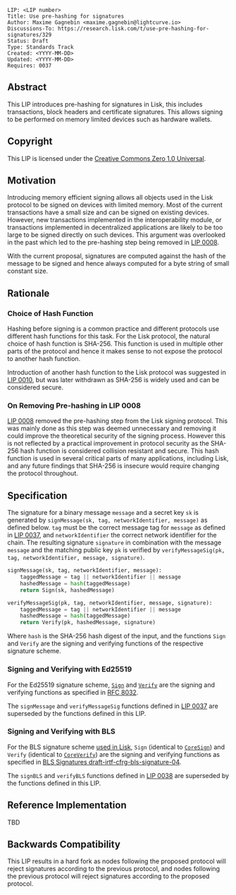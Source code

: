 ```
LIP: <LIP number>
Title: Use pre-hashing for signatures
Author: Maxime Gagnebin <maxime.gagnebin@lightcurve.io>
Discussions-To: https://research.lisk.com/t/use-pre-hashing-for-signatures/329
Status: Draft
Type: Standards Track
Created: <YYYY-MM-DD>
Updated: <YYYY-MM-DD>
Requires: 0037
```

## Abstract

This LIP introduces pre-hashing for signatures in Lisk, this includes transactions, block headers and certificate signatures.
This allows signing to be performed on memory limited devices such as hardware wallets.

## Copyright

This LIP is licensed under the [Creative Commons Zero 1.0 Universal](https://creativecommons.org/publicdomain/zero/1.0/).

## Motivation

Introducing memory efficient signing allows all objects used in the Lisk protocol to be signed on devices with limited memory.  Most of the current transactions have a small size and can be signed on existing devices. However, new transactions implemented in the interoperability module, or transactions implemented in decentralized applications are likely to be too large to be signed directly on such devices. This argument was overlooked in the past which led to the pre-hashing step being removed in [LIP 0008][lip-0008].

With the current proposal, signatures are computed against the hash of the message to be signed and hence always computed for a byte string of small constant size.

## Rationale

### Choice of Hash Function

Hashing before signing is a common practice and different protocols use different hash functions for this task. For the Lisk protocol, the natural choice of hash function is SHA-256. This function is used in multiple other parts of the protocol and hence it makes sense to not expose the protocol to another hash function.

Introduction of another hash function to the Lisk protocol was suggested in [LIP 0010](https://github.com/LiskHQ/lips/blob/main/proposals/lip-0010.md), but was later withdrawn as SHA-256 is widely used and can be considered secure.

### On Removing Pre-hashing in LIP 0008

[LIP 0008][lip-0008] removed the pre-hashing step from the Lisk signing protocol. This was mainly done as this step was deemed unnecessary and removing it could improve the theoretical security of the signing process. However this is not reflected by a practical improvement in protocol security as the SHA-256 hash function is considered collision resistant and secure. This hash function is used in several critical parts of many applications, including Lisk, and any future findings that SHA-256 is insecure would require changing the protocol throughout.

## Specification

The signature for a binary message `message` and a secret key `sk` is generated by `signMessage(sk, tag, networkIdentifier, message)` as defined below. `tag` must be the correct message tag for `message` as defined in [LIP 0037](https://github.com/LiskHQ/lips/blob/main/proposals/lip-0037.md), and `networkIdentifier` the correct network identifier for the chain. The resulting signature `signature` in combination with the message `message` and the matching public key `pk` is verified by `verifyMessageSig(pk, tag, networkIdentifier, message, signature)`.

```python
signMessage(sk, tag, networkIdentifier, message):
    taggedMessage = tag || networkIdentifier || message
    hashedMessage = hash(taggedMessage)
    return Sign(sk, hashedMessage)

verifyMessageSig(pk, tag, networkIdentifier, message, signature):
    taggedMessage = tag || networkIdentifier || message
    hashedMessage = hash(taggedMessage)
    return Verify(pk, hashedMessage, signature)
```

Where `hash` is the SHA-256 hash digest of the input, and the functions `Sign` and `Verify` are the signing and verifying functions of the respective signature scheme.

### Signing and Verifying with Ed25519

For the Ed25519 signature scheme, <code>[Sign](https://tools.ietf.org/html/rfc8032#section-5.1.6)</code> and <code>[Verify](https://tools.ietf.org/html/rfc8032#section-5.1.7)</code> are the signing and verifying functions as specified in [RFC 8032](https://tools.ietf.org/html/rfc8032).

The `signMessage` and `verifyMessageSig` functions defined in [LIP 0037](https://github.com/LiskHQ/lips/blob/main/proposals/lip-0037.md#signing-and-verifying-with-ed25519) are superseded by the functions defined in this LIP.

### Signing and Verifying with BLS

For the BLS signature scheme [used in Lisk](https://github.com/LiskHQ/lips/blob/main/proposals/lip-0038.md#specification), `Sign` (identical to <code>[CoreSign](https://datatracker.ietf.org/doc/html/draft-irtf-cfrg-bls-signature-04#section-2.6)</code>) and `Verify` (identical to <code>[CoreVerify](https://datatracker.ietf.org/doc/html/draft-irtf-cfrg-bls-signature-04#section-2.7)</code>) are the signing and verifying functions as specified in [BLS Signatures draft-irtf-cfrg-bls-signature-04](https://datatracker.ietf.org/doc/html/draft-irtf-cfrg-bls-signature-04).

The `signBLS` and `verifyBLS` functions defined in [LIP 0038](https://github.com/LiskHQ/lips/blob/main/proposals/lip-0038.md#signing-and-verifying) are superseded by the functions defined in this LIP.

## Reference Implementation

TBD

## Backwards Compatibility

This LIP results in a hard fork as nodes following the proposed protocol will reject signatures according to the previous protocol, and nodes following the previous protocol will reject signatures according to the proposed protocol.

[lip-0008]: https://github.com/LiskHQ/lips/blob/main/proposals/lip-0008.md

